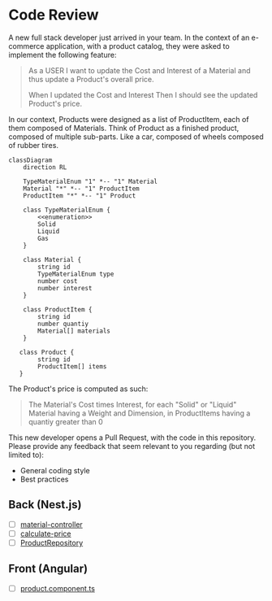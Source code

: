 # Code Review

A new full stack developer just arrived in your team. In the context of an e-commerce
application, with a product catalog, they were asked to implement the following feature:

> As a USER I want to update the Cost and Interest of a Material and thus update a Product's overall price.
>
> When I updated the Cost and Interest
> Then I should see the updated Product's price.

In our context, Products were designed as a list of ProductItem, each of them composed of Materials.
Think of Product as a finished product, composed of multiple sub-parts. Like a car, composed of wheels
composed of rubber tires.

```mermaid
classDiagram
    direction RL

    TypeMaterialEnum "1" *-- "1" Material
    Material "*" *-- "1" ProductItem
    ProductItem "*" *-- "1" Product

    class TypeMaterialEnum {
        <<enumeration>>
        Solid
        Liquid
        Gas
    }

    class Material {
        string id
        TypeMaterialEnum type
        number cost
        number interest
    }

    class ProductItem {
        string id
        number quantiy
        Material[] materials
    }

   class Product {
        string id
        ProductItem[] items
   }
```

The Product's price is computed as such:

> The Material's Cost times Interest, for each "Solid" or "Liquid"
> Material having a Weight and Dimension, in ProductItems having a quantiy
> greater than 0

This new developer opens a Pull Request, with the code in this repository.
Please provide any feedback that seem relevant to you regarding (but not limited to):
- General coding style
- Best practices

## Back (Nest.js)

- [ ] [material-controller](./back/products/material-controller.ts)
- [ ] [calculate-price](./back/products/calculate-price.ts)
- [ ] [ProductRepository](./back/products/infrastructure/ProductRepository.ts)

## Front (Angular)

- [ ] [product.component.ts](./front/products/product.component.ts)
